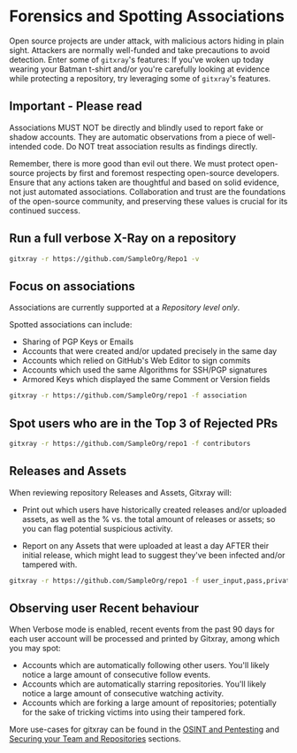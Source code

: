 # Forensics and Spotting Associations

Open source projects are under attack, with malicious actors hiding in plain sight. Attackers are normally well-funded and take precautions to avoid detection. Enter some of `gitxray`'s features: If you've woken up today wearing your Batman t-shirt and/or you're carefully looking at evidence while protecting a repository, try leveraging some of `gitxray`'s features.

## Important - Please read

Associations MUST NOT be directly and blindly used to report fake or shadow accounts. They are automatic observations from a piece of well-intended code. Do NOT treat association results as findings directly. 

Remember, there is more good than evil out there. We must protect open-source projects by first and foremost respecting open-source developers. Ensure that any actions taken are thoughtful and based on solid evidence, not just automated associations. Collaboration and trust are the foundations of the open-source community, and preserving these values is crucial for its continued success.
## Run a full verbose X-Ray on a repository
``` bash
gitxray -r https://github.com/SampleOrg/Repo1 -v
```

## Focus on associations
Associations are currently supported at a _Repository level only_. 

Spotted associations can include:

* Sharing of PGP Keys or Emails
* Accounts that were created and/or updated precisely in the same day
* Accounts which relied on GitHub's Web Editor to sign commits
* Accounts which used the same Algorithms for SSH/PGP signatures
* Armored Keys which displayed the same Comment or Version fields

``` bash
gitxray -r https://github.com/SampleOrg/repo1 -f association
```

## Spot users who are in the Top 3 of Rejected PRs
``` bash
gitxray -r https://github.com/SampleOrg/repo1 -f contributors
```

## Releases and Assets
When reviewing repository Releases and Assets, Gitxray will:

* Print out which users have historically created releases and/or uploaded assets, as well as the % vs. the total amount of releases or assets; so you can flag potential suspicious activity.

* Report on any Assets that were uploaded at least a day AFTER their initial release, which might lead to suggest they've been infected and/or tampered with.

``` bash
gitxray -r https://github.com/SampleOrg/repo1 -f user_input,pass,private
```

## Observing user Recent behaviour 
When Verbose mode is enabled, recent events from the past 90 days for each user account will be processed and printed by Gitxray, among which you may spot:
* Accounts which are automatically following other users. You'll likely notice a large amount of consecutive follow events.
* Accounts which are automatically starring repositories. You'll likely notice a large amount of consecutive watching activity.
* Accounts which are forking a large amount of repositories; potentially for the sake of tricking victims into using their tampered fork.

More use-cases for gitxray can be found in the [OSINT and Pentesting](osint_pentest.md) and [Securing your Team and Repositories](securing_repos.md) sections.
